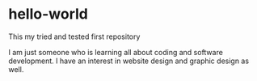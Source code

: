 # hello-world
This my tried and tested first repository


I am just someone who is learning all about coding and software development. I have an interest in website design and graphic design as well. 
